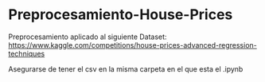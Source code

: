 # Preprocesamiento-House-Prices
Preprocesamiento aplicado al siguiente Dataset: https://www.kaggle.com/competitions/house-prices-advanced-regression-techniques

Asegurarse de tener el csv en la misma carpeta en el que esta el .ipynb
